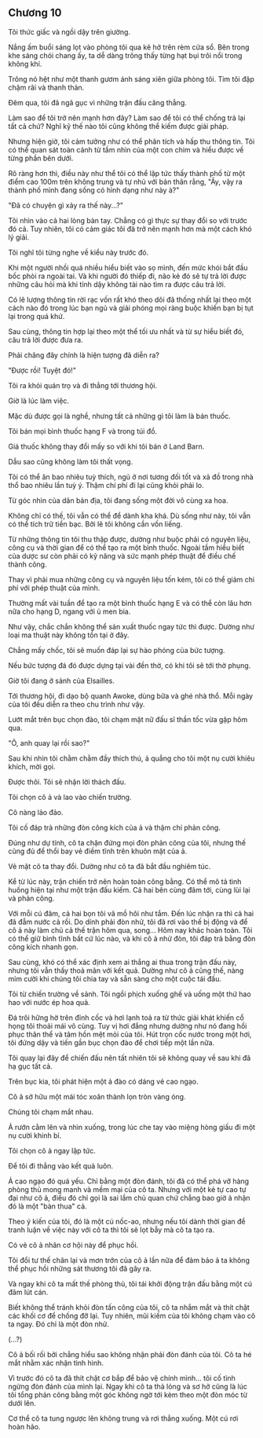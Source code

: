 ## Chương 10

Tôi thức giấc và ngồi dậy trên giường.

Nắng ấm buổi sáng lọt vào phòng tôi qua kẽ hở trên rèm cửa sổ. Bên trong khe sáng chói chang ấy, ta dễ dàng trông thấy từng hạt bụi trôi nổi trong không khí.

Trông nó hệt như một thanh gươm ánh sáng xiên giữa phòng tôi. Tim tôi đập chậm rãi và thanh thản.

Đêm qua, tôi đã ngã gục vì những trận đấu căng thẳng.

Làm sao để tôi trở nên mạnh hơn đây? Làm sao để tôi có thể chống trả lại tất cả chứ? Nghĩ kỹ thế nào tôi cũng không thể kiếm được giải pháp.

Nhưng hiện giờ, tôi cảm tưởng như có thể phân tích và hấp thu thông tin. Tôi có thể quan sát toàn cảnh từ tầm nhìn của một con chim và hiểu được về từng phần bên dưới.

Rõ ràng hơn thì, điều này như thể tôi có thể lập tức thấy thành phố từ một điểm cao 100m trên không trung và tự nhủ với bản thân rằng, "Ây, vậy ra thành phố mình đang sống có hình dạng như này à?"

"Đã có chuyện gì xảy ra thế này...?"

Tôi nhìn vào cả hai lòng bàn tay. Chẳng có gì thực sự thay đổi so với trước đó cả. Tuy nhiên, tôi có cảm giác tôi đã trở nên mạnh hơn mà một cách khó lý giải.

Tôi nghĩ tôi từng nghe về kiểu này trước đó.

Khi một người nhồi quá nhiều hiểu biết vào sọ mình, đến mức khói bắt đầu bốc phòi ra ngoài tai. Và khi người đó thiếp đi, não kẻ đó sẽ tự trả lời được những câu hỏi mà khi tỉnh dậy không tài nào tìm ra được câu trả lời.

Có lẽ lượng thông tin rời rạc vốn rất khó theo dõi đã thống nhất lại theo một cách nào đó trong lúc bạn ngủ và giải phóng mọi ràng buộc khiến bạn bị tụt lại trong quá khứ.

Sau cùng, thông tin hợp lại theo một thể tối ưu nhất và từ sự hiểu biết đó, câu trả lời được đưa ra.

Phải chăng đây chính là hiện tượng đã diễn ra?

"Được rồi! Tuyệt đó!"

Tôi ra khỏi quán trọ và đi thẳng tới thương hội.

Giờ là lúc làm việc.

Mặc dù được gọi là nghề, nhưng tất cả những gì tôi làm là bán thuốc.

Tôi bán mọi bình thuốc hạng F và trong túi đồ.

Giá thuốc không thay đổi mấy so với khi tôi bán ở Land Barn.

Dẫu sao cũng không làm tôi thất vọng.

Tôi có thể ăn bao nhiêu tuỳ thích, ngủ ở nơi tương đối tốt và xả đồ trong nhà thổ bao nhiêu lần tuỳ ý. Thậm chí phí đi lại cũng khỏi phải lo.

Từ góc nhìn của dân bản địa, tôi đang sống một đời vô cùng xa hoa.

Không chỉ có thế, tôi vẫn có thể để dành kha khá. Dù sống như này, tôi vẫn có thể tích trữ tiền bạc. Bởi lẽ tôi không cần vốn liếng.

Từ những thông tin tôi thu thập được, dường như buộc phải có nguyên liệu, công cụ và thời gian để có thể tạo ra một bình thuốc. Ngoài tầm hiểu biết của dược sư còn phải có kỹ năng và sức mạnh phép thuật để điều chế thành công.

Thay vì phải mua những công cụ và nguyên liệu tốn kém, tôi có thể giảm chi phí với phép thuật của mình.

Thường mất vài tuần để tạo ra một bình thuốc hạng E và có thể còn lâu hơn nữa cho hạng D, ngang với ủ men bia.

Như vậy, chắc chắn không thể sản xuất thuốc ngay tức thì được. Dường như loại ma thuật này không tồn tại ở đây.

Chẳng mấy chốc, tôi sẽ muốn đáp lại sự hào phóng của bức tượng.

Nếu bức tượng đá đó được dựng tại vài đền thờ, có khi tôi sẽ tới thờ phụng.

Giờ tôi đang ở sảnh của Elsailles.

Tới thương hội, đi dạo bộ quanh Awoke, dùng bữa và ghé nhà thổ. Mỗi ngày của tôi đều diễn ra theo chu trình như vậy.

Lướt mắt trên bục chọn đào, tôi chạm mặt nữ đấu sĩ thần tốc vừa gặp hôm qua.

"Ô, anh quay lại rồi sao?"

Sau khi nhìn tôi chằm chằm đầy thích thú, ả quẳng cho tôi một nụ cười khiêu khích, mời gọi.

Được thôi. Tôi sẽ nhận lời thách đấu.

Tôi chọn cô ả và lao vào chiến trường.

Cô nàng lảo đảo.

Tôi cố đáp trả những đòn công kích của ả và thậm chí phản công.

Đúng như dự tính, cô ta chặn đứng mọi đòn phản công của tôi, nhưng thế cũng đủ để thổi bay vẻ điềm tĩnh trên khuôn mặt của ả.

Vẻ mặt cô ta thay đổi. Dường như cô ta đã bắt đầu nghiêm túc.

Kể từ lúc này, trận chiến trở nên hoàn toàn công bằng. Có thể mô tả tình huống hiện tại như một trận đấu kiếm. Cả hai bên cùng đâm tới, cùng lùi lại và phản công.

Với mỗi cú đâm, cả hai bọn tôi vã mồ hôi như tắm. Đến lúc nhận ra thì cả hai đã đẫm nước cả rồi. Do dính phải đòn nhử, tôi đã rơi vào thế bị động và để cô ả này làm chủ cả thế trận hôm qua, song... Hôm nay khác hoàn toàn. Tôi có thể giữ bình tĩnh bất cứ lúc nào, và khi cô ả nhử đòn, tôi đáp trả bằng đòn công kích nhanh gọn.

Sau cùng, khó có thể xác định xem ai thắng ai thua trong trận đấu này, nhưng tôi vẫn thấy thoả mãn với kết quả. Dường như cô ả cũng thế, nàng mỉm cười khi chúng tôi chia tay và sẵn sàng cho một cuộc tái đấu.

Tôi từ chiến trường về sảnh. Tôi ngồi phịch xuống ghế và uống một thứ hao hao với nước ép hoa quả.

Đá trôi hững hờ trên đỉnh cốc và hơi lạnh toả ra từ thức giải khát khiến cổ họng tôi thoải mái vô cùng. Tuy vị hơi đắng nhưng dường như nó đang hồi phục thân thể và tâm hồn mệt mỏi của tôi. Hút trọn cốc nước trong một hơi, tôi đứng dậy và tiến gần bục chọn đào để chơi tiếp một lần nữa.

Tôi quay lại đây để chiến đấu nên tất nhiên tôi sẽ không quay về sau khi đã hạ gục tất cả.

Trên bục kia, tôi phát hiện một ả đào có dáng vẻ cao ngạo.

Cô ả sở hữu một mái tóc xoăn thành lọn tròn vàng óng.

Chúng tôi chạm mắt nhau.

Ả rướn cằm lên và nhìn xuống, trong lúc che tay vào miệng hòng giấu đi một nụ cười khinh bỉ.

Tôi chọn cô ả ngay lập tức.

Để tôi đi thẳng vào kết quả luôn.

Ả cao ngạo đó quá yếu. Chỉ bằng một đòn đánh, tôi đã có thể phá vỡ hàng phòng thủ mong manh và mềm mại của cô ta. Nhưng với một kẻ tự cao tự đại như cô ả, điều đó chỉ gọi là sai lầm chủ quan chứ chẳng bao giờ ả nhận đó là một "bàn thua" cả.

Theo ý kiến của tôi, đó là một cú nốc-ao, nhưng nếu tôi dành thời gian để tranh luận về việc này với cô ta thì tôi sẽ lọt bẫy mà cô ta tạo ra.

Có vẻ cô ả nhân cơ hội này để phục hồi.

Tôi đổi tư thế chân lại và mơn trớn của cô ả lần nữa để đảm bảo ả ta không thể phục hồi những sát thương tôi đã gây ra.

Và ngay khi cô ta mất thế phòng thủ, tôi tái khởi động trận đấu bằng một cú đâm lút cán.

Biết không thể tránh khỏi đòn tấn công của tôi, cô ta nhắm mắt và thít chặt các khối cơ để chống đỡ lại. Tuy nhiên, mũi kiếm của tôi không chạm vào cô ta ngay. Đó chỉ là một đòn nhử.

(...?)

Cô ả bối rối bởi chẳng hiểu sao không nhận phải đòn đánh của tôi. Cô ta hé mắt nhằm xác nhận tình hình.

Vì trước đó cô ta đã thít chặt cơ bắp để bảo vệ chính mình... tôi cố tình ngừng đòn đánh của mình lại. Ngay khi cô ta thả lỏng và sơ hở cũng là lúc tôi tổng phản công bằng một góc không ngờ tới kèm theo một đòn móc từ dưới lên.

Cơ thể cô ta tung ngược lên không trung và rơi thẳng xuống. Một cú rơi hoàn hảo.